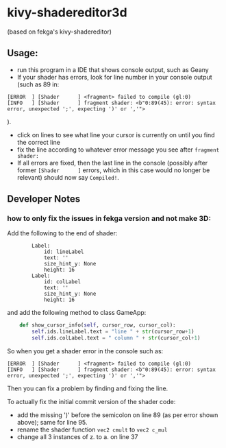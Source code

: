 # kivy-shadereditor3d
(based on fekga's kivy-shadereditor)

## Usage:
* run this program in a IDE that shows console output, such as Geany
* If your shader has errors, look for line number in your console output (such as 89 in:
```
[ERROR  ] [Shader      ] <fragment> failed to compile (gl:0)
[INFO   ] [Shader      ] fragment shader: <b"0:89(45): error: syntax error, unexpected ';', expecting ')' or ','">
```
).
* click on lines to see what line your cursor is currently on until you find the correct line
* fix the line according to whatever error message you see after `fragment shader:`
* If all errors are fixed, then the last line in the console (possibly after former `[Shader      ]` errors, which in this case would no longer be relevant) should now say `Compiled!`.

## Developer Notes
### how to only fix the issues in fekga version and not make 3D:
Add the following to the end of shader:
```kv
        Label:
            id: lineLabel
            text: ''
            size_hint_y: None
            height: 16
        Label:
            id: colLabel
            text: ''
            size_hint_y: None
            height: 16
```

and add the following method to class GameApp:
```python
    def show_cursor_info(self, cursor_row, cursor_col):
        self.ids.lineLabel.text = "line " + str(cursor_row+1)
        self.ids.colLabel.text = " column " + str(cursor_col+1)
```

So when you get a shader error in the console such as:
```
[ERROR  ] [Shader      ] <fragment> failed to compile (gl:0)
[INFO   ] [Shader      ] fragment shader: <b"0:89(45): error: syntax error, unexpected ';', expecting ')' or ','">
```

Then you can fix a problem by finding and fixing the line.

To actually fix the initial commit version of the shader code:
* add the missing ')' before the semicolon on line 89 (as per error shown above); same for line 95.
* rename the shader function `vec2 cmult` to `vec2 c_mul`
* change all 3 instances of z. to a. on line 37
